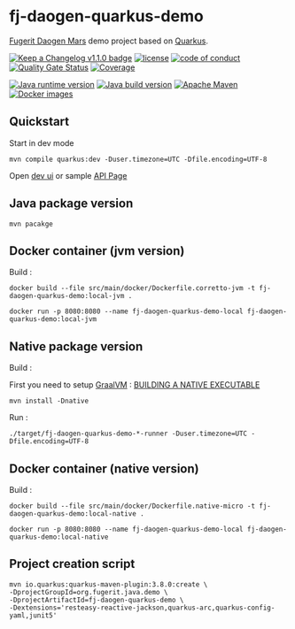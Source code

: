 # fj-daogen-quarkus-demo

[Fugerit Daogen Mars](https://github.com/fugerit-org/fj-daogen) demo project based on [Quarkus](README_QUARKUS.md).

[![Keep a Changelog v1.1.0 badge](https://img.shields.io/badge/changelog-Keep%20a%20Changelog%20v1.1.0-%23E05735)](https://github.com/fugerit-org/fj-daogen-quarkus-demo/blob/master/CHANGELOG.md)
[![license](https://img.shields.io/badge/License-Apache%20License%202.0-teal.svg)](https://opensource.org/licenses/Apache-2.0)
[![code of conduct](https://img.shields.io/badge/conduct-Contributor%20Covenant-purple.svg)](https://github.com/fugerit-org/fj-universe/blob/main/CODE_OF_CONDUCT.md)
[![Quality Gate Status](https://sonarcloud.io/api/project_badges/measure?project=fugerit-org_fj-daogen-quarkus-demo&metric=alert_status)](https://sonarcloud.io/summary/new_code?id=fugerit-org_fj-daogen-quarkus-demo)
[![Coverage](https://sonarcloud.io/api/project_badges/measure?project=fugerit-org_fj-daogen-quarkus-demo&metric=coverage)](https://sonarcloud.io/summary/new_code?id=fugerit-org_fj-daogen-quarkus-demo)


[![Java runtime version](https://img.shields.io/badge/run%20on-java%208+-%23113366.svg?style=for-the-badge&logo=openjdk&logoColor=white)](https://universe.fugerit.org/src/docs/versions/java8.html)
[![Java build version](https://img.shields.io/badge/build%20on-java%2021+-%23ED8B00.svg?style=for-the-badge&logo=openjdk&logoColor=white)](https://universe.fugerit.org/src/docs/versions/java21.html)
[![Apache Maven](https://img.shields.io/badge/Apache%20Maven-3.9.0+-C71A36?style=for-the-badge&logo=Apache%20Maven&logoColor=white)](https://universe.fugerit.org/src/docs/versions/maven3_9.html)
[![Docker images](https://img.shields.io/badge/dockerhub-images-important.svg?logo=Docker)](https://hub.docker.com/repository/docker/fugeritorg/fj-daogen-quarkus-demo/general)

## Quickstart

Start in dev mode 

```shell script
mvn compile quarkus:dev -Duser.timezone=UTC -Dfile.encoding=UTF-8
```

Open [dev ui](http://localhost:8080/q/dev-ui/) or sample [API Page](http://localhost:8080/)

## Java package version

```shell script
mvn pacakge
```

## Docker container (jvm version)

Build :

```shell script
docker build --file src/main/docker/Dockerfile.corretto-jvm -t fj-daogen-quarkus-demo:local-jvm .
```

```shell script
docker run -p 8080:8080 --name fj-daogen-quarkus-demo-local fj-daogen-quarkus-demo:local-jvm
```

## Native package version

Build : 

First you need to setup [GraalVM](https://www.graalvm.org/) :
[BUILDING A NATIVE EXECUTABLE](https://quarkus.io/guides/building-native-image)

```shell script
mvn install -Dnative
```

Run :

```shell script
./target/fj-daogen-quarkus-demo-*-runner -Duser.timezone=UTC -Dfile.encoding=UTF-8
```

## Docker container (native version)

Build :

```shell script
docker build --file src/main/docker/Dockerfile.native-micro -t fj-daogen-quarkus-demo:local-native .
```

```shell script
docker run -p 8080:8080 --name fj-daogen-quarkus-demo-local fj-daogen-quarkus-demo:local-native
```

## Project creation script

```shell script
mvn io.quarkus:quarkus-maven-plugin:3.8.0:create \
-DprojectGroupId=org.fugerit.java.demo \
-DprojectArtifactId=fj-daogen-quarkus-demo \
-Dextensions='resteasy-reactive-jackson,quarkus-arc,quarkus-config-yaml,junit5'
```

